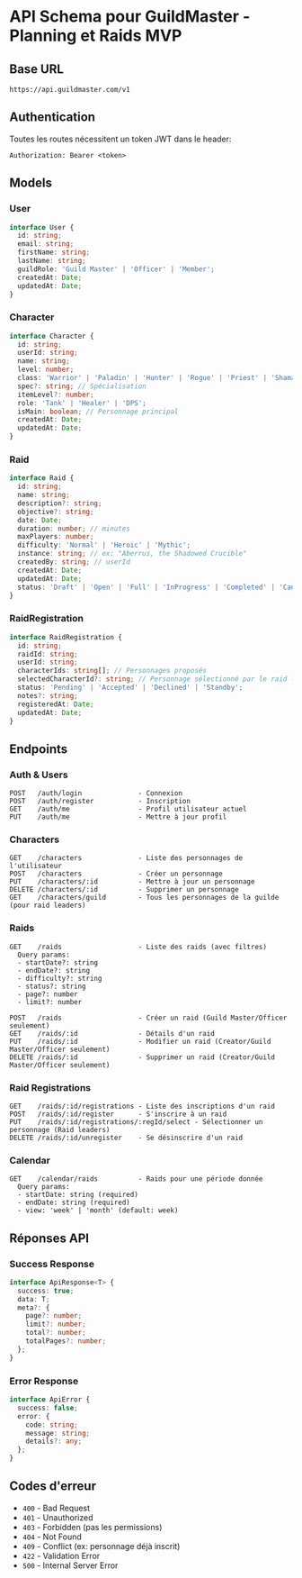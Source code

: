 # API Schema pour GuildMaster - Planning et Raids MVP

## Base URL
```
https://api.guildmaster.com/v1
```

## Authentication
Toutes les routes nécessitent un token JWT dans le header:
```
Authorization: Bearer <token>
```

## Models

### User
```typescript
interface User {
  id: string;
  email: string;
  firstName: string;
  lastName: string;
  guildRole: 'Guild Master' | 'Officer' | 'Member';
  createdAt: Date;
  updatedAt: Date;
}
```

### Character
```typescript
interface Character {
  id: string;
  userId: string;
  name: string;
  level: number;
  class: 'Warrior' | 'Paladin' | 'Hunter' | 'Rogue' | 'Priest' | 'Shaman' | 'Mage' | 'Warlock' | 'Monk' | 'Druid' | 'Demon Hunter' | 'Death Knight' | 'Evoker';
  spec?: string; // Spécialisation
  itemLevel?: number;
  role: 'Tank' | 'Healer' | 'DPS';
  isMain: boolean; // Personnage principal
  createdAt: Date;
  updatedAt: Date;
}
```

### Raid
```typescript
interface Raid {
  id: string;
  name: string;
  description?: string;
  objective?: string;
  date: Date;
  duration: number; // minutes
  maxPlayers: number;
  difficulty: 'Normal' | 'Heroic' | 'Mythic';
  instance: string; // ex: "Aberrus, the Shadowed Crucible"
  createdBy: string; // userId
  createdAt: Date;
  updatedAt: Date;
  status: 'Draft' | 'Open' | 'Full' | 'InProgress' | 'Completed' | 'Cancelled';
}
```

### RaidRegistration
```typescript
interface RaidRegistration {
  id: string;
  raidId: string;
  userId: string;
  characterIds: string[]; // Personnages proposés
  selectedCharacterId?: string; // Personnage sélectionné par le raid leader
  status: 'Pending' | 'Accepted' | 'Declined' | 'Standby';
  notes?: string;
  registeredAt: Date;
  updatedAt: Date;
}
```

## Endpoints

### Auth & Users
```
POST   /auth/login              - Connexion
POST   /auth/register           - Inscription
GET    /auth/me                 - Profil utilisateur actuel
PUT    /auth/me                 - Mettre à jour profil
```

### Characters
```
GET    /characters              - Liste des personnages de l'utilisateur
POST   /characters              - Créer un personnage
PUT    /characters/:id          - Mettre à jour un personnage
DELETE /characters/:id          - Supprimer un personnage
GET    /characters/guild        - Tous les personnages de la guilde (pour raid leaders)
```

### Raids
```
GET    /raids                   - Liste des raids (avec filtres)
  Query params: 
  - startDate?: string
  - endDate?: string
  - difficulty?: string
  - status?: string
  - page?: number
  - limit?: number

POST   /raids                   - Créer un raid (Guild Master/Officer seulement)
GET    /raids/:id               - Détails d'un raid
PUT    /raids/:id               - Modifier un raid (Creator/Guild Master/Officer seulement)
DELETE /raids/:id               - Supprimer un raid (Creator/Guild Master/Officer seulement)
```

### Raid Registrations
```
GET    /raids/:id/registrations - Liste des inscriptions d'un raid
POST   /raids/:id/register      - S'inscrire à un raid
PUT    /raids/:id/registrations/:regId/select - Sélectionner un personnage (Raid leaders)
DELETE /raids/:id/unregister    - Se désinscrire d'un raid
```

### Calendar
```
GET    /calendar/raids          - Raids pour une période donnée
  Query params:
  - startDate: string (required)
  - endDate: string (required)
  - view: 'week' | 'month' (default: week)
```

## Réponses API

### Success Response
```typescript
interface ApiResponse<T> {
  success: true;
  data: T;
  meta?: {
    page?: number;
    limit?: number;
    total?: number;
    totalPages?: number;
  };
}
```

### Error Response
```typescript
interface ApiError {
  success: false;
  error: {
    code: string;
    message: string;
    details?: any;
  };
}
```

## Codes d'erreur
- `400` - Bad Request
- `401` - Unauthorized
- `403` - Forbidden (pas les permissions)
- `404` - Not Found
- `409` - Conflict (ex: personnage déjà inscrit)
- `422` - Validation Error
- `500` - Internal Server Error
